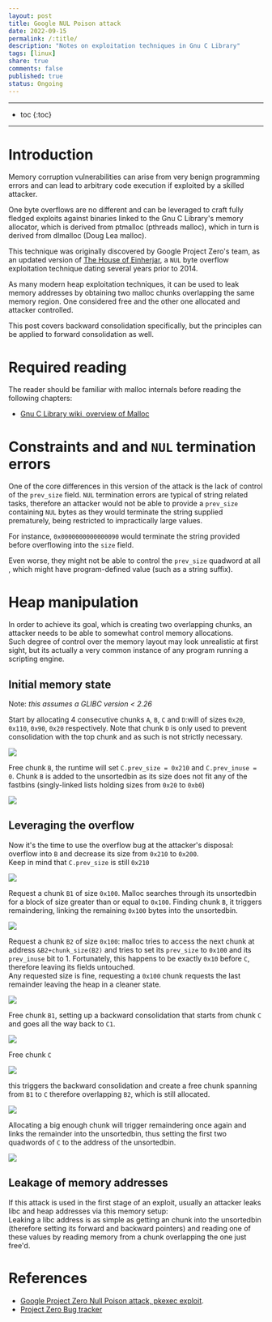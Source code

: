 ```yaml
---
layout: post
title: Google NUL Poison attack
date: 2022-09-15
permalink: /:title/
description: "Notes on exploitation techniques in Gnu C Library"
tags: [linux]
share: true
comments: false
published: true
status: Ongoing
---
```



---
* toc
{:toc}
---


# Introduction

Memory corruption vulnerabilities can arise from very
benign programming errors and can lead to arbitrary code
execution if exploited by a skilled attacker.  

One byte overflows are no different and can be leveraged to craft fully
fledged exploits against binaries linked to the Gnu C Library's memory
allocator, which is derived from ptmalloc (pthreads malloc), which in
turn is derived from dlmalloc (Doug Lea malloc).  

This technique was originally discovered by Google Project Zero's team, as an
updated version of [The House of Einherjar](https://github.com/umbum/pwn-archive/blob/master/how2heap/house_of_einherjar.c),
a `NUL` byte overflow exploitation technique dating several years prior to 2014.  

As many modern heap exploitation techniques, it can be used to leak memory
addresses by obtaining two malloc chunks overlapping the same memory region.
One considered free and the other one allocated and attacker controlled.  

This post covers backward consolidation specifically, but
the principles can be applied to forward consolidation as
well.

# Required reading

The reader should be familiar with malloc internals before reading the following chapters:

- [Gnu C Library wiki, overview of Malloc](https://sourceware.org/glibc/wiki/MallocInternals)

# Constraints and and `NUL` termination errors

One of the core differences in this version of the attack
is the lack of control of the `prev_size` field.  `NUL`
termination errors are typical of string related tasks,
therefore an attacker would not be able to
provide a `prev_size` containing `NUL` bytes
as they would terminate the string supplied
prematurely, being restricted to impractically
large values.

For instance, `0x0000000000000090` would terminate the string
provided before overflowing into the `size` field.

Even worse, they might not be able to control the `prev_size` quadword at all
, which might have program-defined value (such as a string suffix).


# Heap manipulation

In order to achieve its goal, which is creating two overlapping chunks, an
attacker needs to be able to somewhat control memory allocations.  
Such degree of control over the memory layout may look unrealistic at first
sight, but its actually a very common instance of any program running a
scripting engine.

## Initial memory state

Note: _this assumes a GLIBC version < 2.26_

Start by allocating 4 consecutive chunks `A`, `B`, `C` and `D`:will of sizes
`0x20`, `0x110`, `0x90`, `0x20` respectively. Note that chunk `D` is only used
to prevent consolidation with the top chunk and as such is not strictly necessary.

![](/assets/img/posts/glibc-research/null-poison-starting-heap-1.png)

Free chunk `B`, the runtime will set `C.prev_size = 0x210` and `C.prev_inuse =
0`. Chunk `B` is added to the unsortedbin as its size does not fit any of the
fastbins (singly-linked lists holding sizes from `0x20` to `0xb0`)

![](/assets/img/posts/glibc-research/null-poison-starting-heap-2.png)

## Leveraging the overflow

Now it's the time to use the overflow bug at the attacker's disposal:
overflow into `B` and decrease its size from `0x210` to `0x200`.  
Keep in mind that `C.prev_size` is still `0x210`

![](/assets/img/posts/glibc-research/null-poison-starting-heap-3.png)

Request a chunk `B1` of size `0x100`. Malloc searches through its unsortedbin
for a block of size greater than or equal to `0x100`.
Finding chunk `B`, it triggers remaindering, linking the remaining `0x100`
bytes into the unsortedbin.

![](/assets/img/posts/glibc-research/null-poison-starting-heap-4.png)

Request a chunk `B2` of size `0x100`: malloc tries to access the next chunk at
address `&B2+chunk_size(B2)` and tries to set its `prev_size` to `0x100` and
its `prev_inuse` bit to 1. Fortunately, this happens to be exactly `0x10`
before `C`, therefore leaving its fields untouched.  
Any requested size is fine, requesting a `0x100` chunk requests the last
remainder leaving the heap in a cleaner state.

![](/assets/img/posts/glibc-research/null-poison-starting-heap-5.png)

Free chunk `B1`, setting up a backward consolidation that starts from chunk
`C` and goes all the way back to `C1`.  

![](/assets/img/posts/glibc-research/null-poison-starting-heap-6.png)

Free chunk `C` 

![](/assets/img/posts/glibc-research/null-poison-starting-heap-7.png)

this triggers the backward consolidation and create a free chunk spanning from
`B1` to `C` therefore overlapping `B2`, which is still allocated.

![](/assets/img/posts/glibc-research/null-poison-starting-heap-8.png)

Allocating a big enough chunk will trigger remaindering once again and links
the remainder into the unsortedbin, thus setting the first two quadwords of `C`
to the address of the unsortedbin.

![](/assets/img/posts/glibc-research/null-poison-starting-heap-9.png)

## Leakage of memory addresses

If this attack is used in the first stage of an exploit, usually an attacker
leaks libc and heap addresses via this memory setup:  
Leaking a libc address is as simple as getting an chunk into the unsortedbin
(therefore setting its forward and backward pointers) and reading one of these
values by reading memory from a chunk overlapping the one just free'd.


# References

- [Google Project Zero Null Poison attack, pkexec exploit](https://googleprojectzero.blogspot.com/2014/08/the-poisoned-nul-byte-2014-edition.html).
- [Project Zero Bug tracker](https://bugs.chromium.org/p/project-zero/issues/detail?id=96&redir=1)

